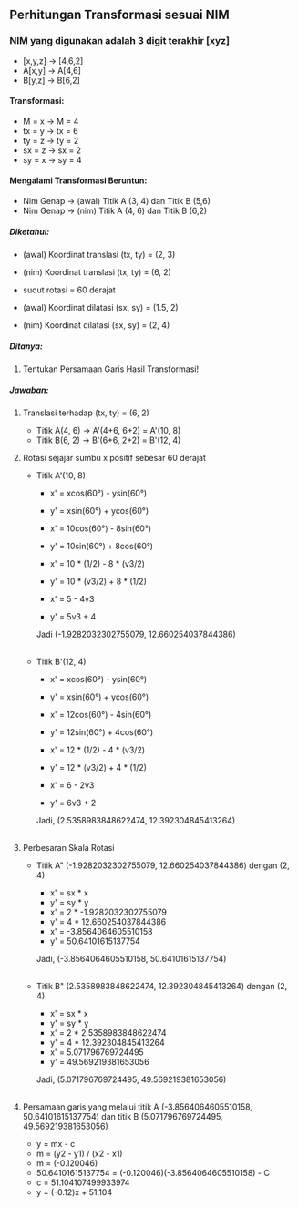 ## Perhitungan Transformasi sesuai NIM 

### NIM yang digunakan adalah 3 digit terakhir [xyz]
- [x,y,z] -> [4,6,2]
- A[x,y] -> A[4,6]
- B[y,z] -> B[6,2]

#### Transformasi:
- M = x -> M = 4
- tx = y -> tx = 6
- ty = z -> ty = 2
- sx = z -> sx = 2
- sy = x -> sy = 4

#### Mengalami Transformasi Beruntun: 
- Nim Genap -> (awal) Titik A (3, 4) dan Titik B (5,6)
- Nim Genap -> (nim) Titik A (4, 6) dan Titik B (6,2)

##### Diketahui: 
- (awal) Koordinat translasi (tx, ty) = (2, 3)
- (nim) Koordinat translasi (tx, ty) = (6, 2)

- sudut rotasi = 60 derajat

- (awal) Koordinat dilatasi (sx, sy) = (1.5, 2)
- (nim) Koordinat dilatasi (sx, sy) = (2, 4)

##### Ditanya:
1. Tentukan Persamaan Garis Hasil Transformasi!

##### Jawaban:
1. Translasi terhadap (tx, ty) = (6, 2)
    - Titik A(4, 6) -> A'(4+6, 6+2) = A'(10, 8)
    - Titik B(6, 2) -> B'(6+6, 2+2) = B'(12, 4)

2. Rotasi sejajar sumbu x positif sebesar 60 derajat

    - Titik A'(10, 8)
        - x' = xcos(60°) - ysin(60°)
        - y' = xsin(60°) + ycos(60°)

        - x' = 10cos(60°) - 8sin(60°)
        - y' = 10sin(60°) + 8cos(60°)

        - x' = 10 * (1/2) - 8 * (v3/2)
        - y' = 10 * (v3/2) + 8 * (1/2)

        - x' = 5 - 4v3
        - y' = 5v3 + 4

        Jadi (-1.9282032302755079, 12.660254037844386)<br><br>
    
    - Titik B'(12, 4)
        - x' = xcos(60°) - ysin(60°)
        - y' = xsin(60°) + ycos(60°)

        - x' = 12cos(60°) - 4sin(60°)
        - y' = 12sin(60°) + 4cos(60°)

        - x' = 12 * (1/2) - 4 * (v3/2)
        - y' = 12 * (v3/2) + 4 * (1/2)

        - x' = 6 - 2v3
        - y' = 6v3 + 2

        Jadi, (2.5358983848622474, 12.392304845413264)<br><br>

3. Perbesaran Skala Rotasi 
    - Titik A" (-1.9282032302755079, 12.660254037844386) dengan (2, 4)
        - x' = sx * x
        - y' = sy * y
        - x' = 2 * -1.9282032302755079
        - y' = 4 * 12.660254037844386
        - x' = -3.8564064605510158
        - y' = 50.64101615137754
        
        Jadi, (-3.8564064605510158, 50.64101615137754)<br><br>

    - Titik B" (2.5358983848622474, 12.392304845413264) dengan (2, 4)
        - x' = sx * x
        - y' = sy * y
        - x' = 2 * 2.5358983848622474
        - y' = 4 * 12.392304845413264
        - x' = 5.071796769724495
        - y' = 49.569219381653056
        
        Jadi, (5.071796769724495, 49.569219381653056)<br><br>



4. Persamaan garis yang melalui titik A (-3.8564064605510158, 50.64101615137754) dan titik B (5.071796769724495, 49.569219381653056)
    - y = mx - c
    - m = (y2 - y1) / (x2 - x1)
    - m = (-0.120046)
    - 50.64101615137754 = (-0.120046)(-3.8564064605510158) - C
    - c = 51.104107499933974
    - y = (-0.12)x + 51.104

